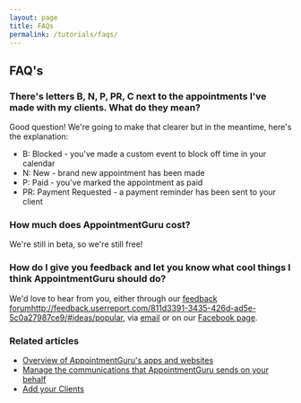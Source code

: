 ```yaml
---
layout: page
title: FAQs
permalink: /tutorials/faqs/
---
```


## FAQ's

### There's letters B, N, P, PR, C next to the appointments I've made with my clients. What do they mean?

Good question! We're going to make that clearer but in the meantime, here's the explanation:
* B: Blocked - you've made a custom event to block off time in your calendar
* N: New - brand new appointment has been made
* P: Paid - you've marked the appointment as paid
* PR: Payment Requested - a payment reminder has been sent to your client

### How much does AppointmentGuru cost?

We're still in beta, so we're still free!

### How do I give you feedback and let you know what cool things I think AppointmentGuru should do?

We'd love to hear from you, either through our [feedback forum]()http://feedback.userreport.com/811d3391-3435-426d-ad5e-5c0a27987ce9/#ideas/popular, via [email](hello@appointmentguru.co) or on our [Facebook page](https://www.facebook.com/appointmentguru/).

### Related articles

* [Overview of AppointmentGuru's apps and websites](overview)
* [Manage the communications that AppointmentGuru sends on your behalf](manage-communications)
* [Add your Clients](add-your-clients)

